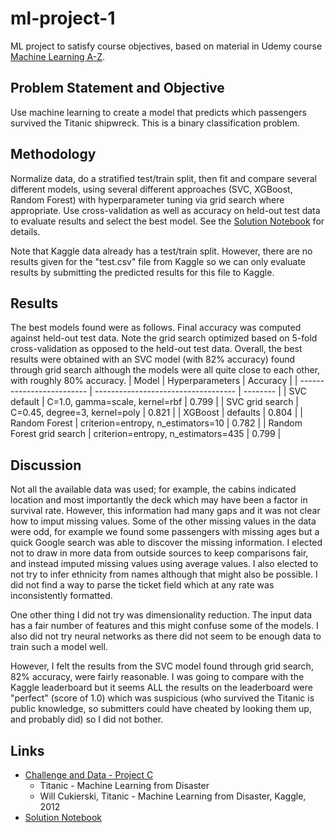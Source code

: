 # ml-project-1
ML project to satisfy course objectives, based on material in 
Udemy course [Machine Learning A-Z](https://www.superdatascience.com/pages/machine-learning).

## Problem Statement and Objective
Use machine learning to create a model that predicts which passengers survived the Titanic shipwreck.
This is a binary classification problem.   

## Methodology
Normalize data, do a stratified test/train split, then fit and compare several different models,
using several different approaches (SVC, XGBoost, Random Forest) with hyperparameter tuning via grid search where appropriate.
Use cross-validation as well as accuracy on held-out test data to evaluate results and select the best model.
See the [Solution Notebook](solution.ipynb) for details.

Note that Kaggle data already has a test/train split.   However, there are no results given for the "test.csv" file
from Kaggle so we can only evaluate results by submitting the predicted results for this file to Kaggle.

## Results
The best models found were as follows.  Final accuracy was computed against held-out test data.
Note the grid search optimized based on 5-fold cross-validation as opposed to the held-out test data.
Overall, the best results were obtained with an SVC model (with 82% accuracy) found through grid search
although the models were all quite close to each other, with roughly 80% accuracy.
| Model                     | Hyperparameters                     | Accuracy | 
| ------------------------- | ----------------------------------- | -------- |
| SVC default               | C=1.0, gamma=scale, kernel=rbf      | 0.799    |
| SVC grid search           | C=0.45, degree=3, kernel=poly       | 0.821    |
| XGBoost                   | defaults                            | 0.804    |
| Random Forest             | criterion=entropy, n_estimators=10  | 0.782    |
| Random Forest grid search | criterion=entropy, n_estimators=435 | 0.799    |

## Discussion 
Not all the available data was used; for example, the cabins indicated location and most
importantly the deck which may have been a factor in survival rate.  However, this information had
many gaps and it was not clear how to imput missing values.  Some of the other missing
values in the data were odd, for example we found some passengers with missing ages but a
quick Google search was able to discover the missing information.  I elected not to draw in more
data from outside sources to keep comparisons fair, and instead imputed missing values using average
values.  I also elected to not try to infer
ethnicity from names although that might also be possible.
I did not find a way to parse the ticket field which at any rate was inconsistently formatted.

One other thing I did not try was dimensionality reduction.  The input data has a fair number of
features and this might confuse some of the models. I also did not try neural networks as there
did not seem to be enough data to train such a model well.

However, I felt the results from the SVC model found through grid search, 82% accuracy, were
fairly reasonable.  I was going to compare with the Kaggle leaderboard but it seems ALL the results on the
leaderboard were "perfect" (score of 1.0) which was suspicious (who survived the Titanic is public
knowledge, so submitters could have cheated by looking them up, and probably did) so I did not bother.

## Links
* [Challenge and Data - Project C](https://www.kaggle.com/competitions/titanic)
   - Titanic - Machine Learning from Disaster
   - Will Cukierski, Titanic - Machine Learning from Disaster, Kaggle, 2012
* [Solution Notebook](solution.ipynb)
